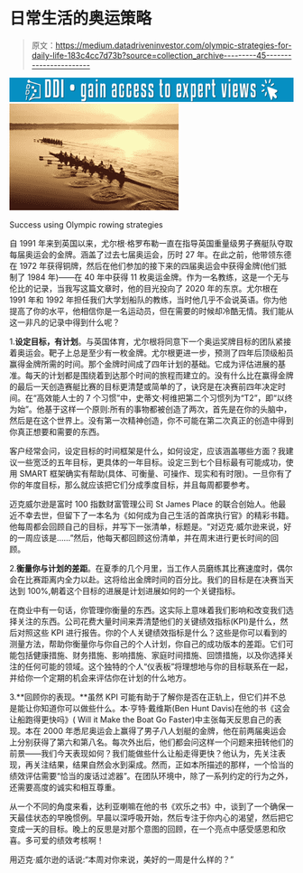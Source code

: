 # 日常生活的奥运策略

> 原文：<https://medium.datadriveninvestor.com/olympic-strategies-for-daily-life-183c4cc7d73b?source=collection_archive---------45----------------------->

[![](img/8e893cdb7c389505582e8116e88f7333.png)](http://www.track.datadriveninvestor.com/1B9E)![](img/1b4b1d6b655048b86875633f61bd41a0.png)

Success using Olympic rowing strategies

自 1991 年来到英国以来，尤尔根·格罗布勒一直在指导英国重量级男子赛艇队夺取每届奥运会的金牌。涵盖了过去七届奥运会，历时 27 年。在此之前，他带领东德在 1972 年获得铜牌，然后在他们参加的接下来的四届奥运会中获得金牌(他们抵制了 1984 年)——在 40 年中获得 11 枚奥运金牌。作为一名教练，这是一个无与伦比的记录，当我写这篇文章时，他的目光投向了 2020 年的东京。尤尔根在 1991 年和 1992 年担任我们大学划船队的教练，当时他几乎不会说英语。你为他提高了你的水平，他相信你是一名运动员，但在需要的时候却冷酷无情。我们能从这一非凡的记录中得到什么呢？

1.**设定目标，有计划**。与英国体育，尤尔根将同意下一个奥运奖牌目标的团队紧接着奥运会。靶子上总是至少有一枚金牌。尤尔根更进一步，预测了四年后顶级船员赢得金牌所需的时间。那个金牌时间成了四年计划的基础。它成为评估进展的基准。每天的计划都是围绕着到达那个时间的旅程而建立的。没有什么比在赢得金牌的最后一天创造赛艇比赛的目标更清楚或简单的了，诀窍是在决赛前四年决定时间。在“高效能人士的 7 个习惯”中，史蒂文·柯维把第二个习惯列为“T2”，即“以终为始”。他基于这样一个原则:所有的事物都被创造了两次，首先是在你的头脑中，然后是在这个世界上。没有第一次精神创造，你不可能在第二次真正的创造中得到你真正想要和需要的东西。

客户经常会问，设定目标的时间框架是什么，如何设定，应该涵盖哪些方面？我建议一些宽泛的五年目标，更具体的一年目标。设定三到七个目标最有可能成功，使用 SMART 框架确实有帮助(具体、可衡量、可操作、现实和有时限)。一旦你有了你的年度目标，那么就应该把它们分成季度目标，并且每周都要参考。

迈克威尔逊是富时 100 指数财富管理公司 St James Place 的联合创始人。他最近不幸去世，但留下了一本名为《如何成为自己生活的首席执行官》的精彩书籍。他每周都会回顾自己的目标，并写下一张清单，标题是。“对迈克·威尔逊来说，好的一周应该是……”然后，他每天都回顾这份清单，并在周末进行更长时间的回顾。

2.**衡量你与计划的差距**。在夏季的几个月里，当工作人员磨练其比赛速度时，偶尔会在比赛距离内全力以赴。这将给出金牌时间的百分比。我们的目标是在决赛当天达到 100%,朝着这个目标的进展是计划进展如何的一个关键指标。

在商业中有一句话，你管理你衡量的东西。这实际上意味着我们影响和改变我们选择关注的东西。公司花费大量时间来弄清楚他们的关键绩效指标(KPI)是什么，然后对照这些 KPI 进行报告。你的个人关键绩效指标是什么？这些是你可以看到的测量方法，帮助你衡量你与你自己的个人计划，你自己的成功版本的差距。它们可能包括健康措施、财务措施、影响措施、家庭时间措施、回馈措施，以及你选择关注的任何可能的领域。这个独特的个人“仪表板”将理想地与你的目标联系在一起，并给你一个定期的机会来评估你在计划的什么地方。

3.**回顾你的表现。**虽然 KPI 可能有助于了解你是否在正轨上，但它们并不总是能让你知道你可以做些什么。本·亨特·戴维斯(Ben Hunt Davis)在他的书《这会让船跑得更快吗》( Will it Make the Boat Go Faster)中主张每天反思自己的表现。本在 2000 年悉尼奥运会上赢得了男子八人划艇的金牌，他在前两届奥运会上分别获得了第六和第八名。每次外出后，他们都会问这样一个问题来扭转他们的前景——我们今天表现如何？我们能做些什么让船走得更快？他认为，先关注表现，再关注结果，结果自然会水到渠成。然而，正如本所描述的那样，一个恰当的绩效评估需要“恰当的废话过滤器”。在团队环境中，除了一系列约定的行为之外，还需要高度的诚实和相互尊重。

从一个不同的角度来看，达利亚喇嘛在他的书《欢乐之书》中，谈到了一个确保一天最佳状态的早晚惯例。早晨以深呼吸开始，然后专注于你内心的渴望，然后把它变成一天的目标。晚上的反思是对那个意图的回顾，在一个亮点中感受感恩和欣喜。多可爱的绩效考核啊！

用迈克·威尔逊的话说:“本周对你来说，美好的一周是什么样的？”